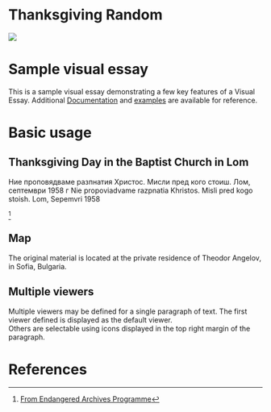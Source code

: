 # Thanksgiving Random
<a href="https://juncture-digital.org"><img src="https://juncture-digital.org/images/ve-button.png"></a>

<param ve-config 
       title="Random Thanksgiving Images around the World"
       author="Nora"
       banner="https://www.qdl.qa/en/iiif/81055/vdc_100000000282.0x000121/manifest" 
       layout="vertical">

<!-- Entities discussed throughout the essay are typically defined before the essay text and
     are thus available in all text.  Entity identifiers (QIDs) can be found in either
     Wikipedia or Wikidata (https://www.wikidata.org)> -->
<param ve-entity eid="Q185372"> <!-- Girl with a Pearl Earring painting -->
<param ve-entity eid="Q41264"> <!-- Johannes Vermeer -->
<param ve-entity eid="Q221092"> <!-- Mauritshuis -->
<param ve-entity eid="Q472"> <!-- Sofia, Bulgaria -->

# Sample visual essay

This is a sample visual essay demonstrating a few key features of a Visual Essay. Additional [Documentation](https://github.com/JSTOR-Labs/juncture/wiki) and [examples](https://jstor-labs.github.io/juncture-examples) are available for reference.
<param ve-image 
       manifest="https://www.qdl.qa/en/iiif/81055/vdc_100000000282.0x000121/manifest">

# Basic usage

## Thanksgiving Day in the Baptist Church in Lom

Ние проповядваме разпнатия Христос. Мисли пред кого стоиш. Лом, септември 1958 г
Nie propoviadvame razpnatia Khristos. Misli pred kogo stoish. Lom, Sepemvri 1958

[^1]
<param ve-image 
       label="Thanksgiving" 
       description="Thanksgiving Day in the Baptist Church in Lom. 1 September 1958 Pastor Ivan Angelov had a sermon. He came earlier back from prison." 
       license="public domain" 
       url="https://eap.bl.uk/item/EAP1145-24-1-6#?c=0&m=0&s=0&cv=5&xywh=883%2C959%2C1889%2C1329">

## Map

The original material is located at the private residence of Theodor Angelov, in Sofia, Bulgaria.
<param ve-map center="Q472" zoom="11" prefer-geojson>

## Multiple viewers

Multiple viewers may be defined for a single paragraph of text.  The first viewer defined is displayed as the default viewer.  
Others are selectable using icons displayed in the top right margin of the paragraph.
<param ve-image 
       manifest="https://iiif.juncture-digital.org/manifest/6dd738aed85597cac540ad31dd5818e86ef7f2918c7b43a9eb3123d5538e6e4c">
<param ve-map center="Q36600" zoom="11">

# References

[^1]: [From Endangered Archives Programme](https://eap.bl.uk/item/EAP1145-24-1-6)

